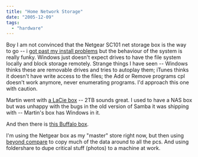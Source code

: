 ```yaml
---
title: "Home Network Storage"
date: "2005-12-09"
tags: 
  - "hardware"
---
```


Boy I am not convinced that the Netgear SC101 net storage box is the way to go -- i [got past my install problems](http://www.theludwigs.com/2005/12/netgear_sc101_problems.html) but the behaviour of the system is really funky. Windows just doesn't expect drives to have the file system locally and block storage remotely. Strange things I have seen -- Windows thinks these are removable drives and tries to autoplay them; iTunes thinks it doesn't have write access to the files; the Add or Remove programs cpl doesn't work anymore, never enumerating programs. I'd approach this one with caution.

Martin went with [a LaCie box](http://www.martinandalex.com/blog/archives/2005/12/buying_nas_this.html) -- 2TB sounds great. I used to have a NAS box but was unhappy with the bugs in the old version of Samba it was shipping with -- Martin's box has Windows in it.

And then there is [this Buffalo box](http://www.ehomeupgrade.com/entry/1754/buffalo_expands_its).

I'm using the Netgear box as my "master" store right now, but then using [beyond compare](http://www.scootersoftware.com/) to copy much of the data around to all the pcs. And using foldershare to dupe critical stuff (photos) to a machine at work.
